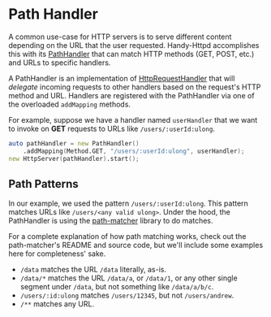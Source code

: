 # Path Handler

A common use-case for HTTP servers is to serve different content depending on the URL that the user requested. Handy-Httpd accomplishes this with its [PathHandler](ddoc-handy_httpd.handlers.path_handler.PathHandler) that can match HTTP methods (GET, POST, etc.) and URLs to specific handlers.

A PathHandler is an implementation of [HttpRequestHandler](ddoc-handy_httpd.components.handler.HttpRequestHandler) that will *delegate* incoming requests to other handlers based on the request's HTTP method and URL. Handlers are registered with the PathHandler via one of the overloaded `addMapping` methods.

For example, suppose we have a handler named `userHandler` that we want to invoke on **GET** requests to URLs like `/users/:userId:ulong`.

```d
auto pathHandler = new PathHandler()
    .addMapping(Method.GET, "/users/:userId:ulong", userHandler);
new HttpServer(pathHandler).start();
```

## Path Patterns

In our example, we used the pattern `/users/:userId:ulong`. This pattern matches URLs like `/users/<any valid ulong>`. Under the hood, the PathHandler is using the [path-matcher](https://github.com/andrewlalis/path-matcher) library to do matches.

For a complete explanation of how path matching works, check out the path-matcher's README and source code, but we'll include some examples here for completeness' sake.

- `/data` matches the URL `/data` literally, as-is.
- `/data/*` matches the URL `/data/a`, or `/data/1`, or any other single segment under `/data`, but not something like `/data/a/b/c`.
- `/users/:id:ulong` matches `/users/12345`, but not `/users/andrew`.
- `/**` matches any URL.
